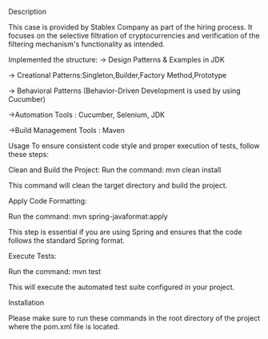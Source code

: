 Description

This case is provided by Stablex Company as part of the hiring process. It focuses on the selective filtration of cryptocurrencies and verification of the filtering mechanism's functionality as intended.

Implemented the structure: -> Design Patterns & Examples in JDK

-> Creational Patterns:Singleton,Builder,Factory Method,Prototype

-> Behavioral Patterns (Behavior-Driven Development is used by using Cucumber)

->Automation Tools : Cucumber, Selenium, JDK

->Build Management Tools : Maven

Usage To ensure consistent code style and proper execution of tests, follow these steps:

Clean and Build the Project: Run the command: mvn clean install

This command will clean the target directory and build the project.

Apply Code Formatting:

Run the command: mvn spring-javaformat:apply

This step is essential if you are using Spring and ensures that the code follows the standard Spring format.

Execute Tests:

Run the command: mvn test

This will execute the automated test suite configured in your project.

Installation

Please make sure to run these commands in the root directory of the project where the pom.xml file is located.
